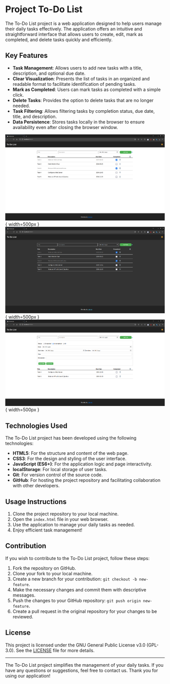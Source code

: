 # Project To-Do List

The To-Do List project is a web application designed to help users manage their daily tasks effectively. The application offers an intuitive and straightforward interface that allows users to create, edit, mark as completed, and delete tasks quickly and efficiently.

## Key Features

- **Task Management**: Allows users to add new tasks with a title, description, and optional due date.
- **Clear Visualization**: Presents the list of tasks in an organized and readable format to facilitate identification of pending tasks.
- **Mark as Completed**: Users can mark tasks as completed with a simple click.
- **Delete Tasks**: Provides the option to delete tasks that are no longer needed.
- **Task Filtering**: Allows filtering tasks by completion status, due date, title, and description.
- **Data Persistence**: Stores tasks locally in the browser to ensure availability even after closing the browser window.

![ligth mode](img/ligth-mode.png){ width=500px }
![dark mode](img/dark-mode.png){ width=500px }
![Filter](img/filter.png){ width=500px }

## Technologies Used

The To-Do List project has been developed using the following technologies:

- **HTML5**: For the structure and content of the web page.
- **CSS3**: For the design and styling of the user interface.
- **JavaScript (ES6+)**: For the application logic and page interactivity.
- **localStorage**: For local storage of user tasks.
- **Git**: For version control of the source code.
- **GitHub**: For hosting the project repository and facilitating collaboration with other developers.

## Usage Instructions

1. Clone the project repository to your local machine.
2. Open the `index.html` file in your web browser.
3. Use the application to manage your daily tasks as needed.
4. Enjoy efficient task management!

## Contribution

If you wish to contribute to the To-Do List project, follow these steps:

1. Fork the repository on GitHub.
2. Clone your fork to your local machine.
3. Create a new branch for your contribution: `git checkout -b new-feature`.
4. Make the necessary changes and commit them with descriptive messages.
5. Push the changes to your GitHub repository: `git push origin new-feature`.
6. Create a pull request in the original repository for your changes to be reviewed.

## License

This project is licensed under the GNU General Public License v3.0 (GPL-3.0). See the [LICENSE](LICENSE) file for more details.

---

The To-Do List project simplifies the management of your daily tasks. If you have any questions or suggestions, feel free to contact us. Thank you for using our application!
